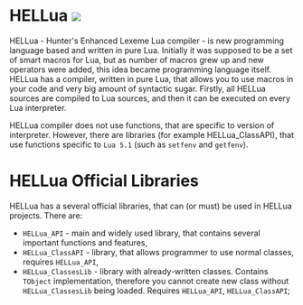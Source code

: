 # HELLua ![](https://cdn.discordapp.com/emojis/490042668018040832.png?v=1)
HELLua - Hunter's Enhanced Lexeme Lua compiler - is new programming language based and written in pure Lua. Initially it was supposed to be a set of smart macros for Lua, but as number of macros grew up and new operators were added, this idea became programming language itself. 
HELLua has a compiler, written in pure Lua, that allows you to use macros in your code and very big amount of syntactic sugar. Firstly, all HELLua sources are compiled to Lua sources, and then it can be executed on every Lua interpreter.

HELLua compiler does not use functions, that are specific to version of interpreter. However, there are libraries (for example HELLua_ClassAPI), that use functions specific to `Lua 5.1` (such as `setfenv` and `getfenv`).

# HELLua Official Libraries
HELLua has a several official libraries, that can (or must) be used in HELLua projects.
There are:
  - `HELLua_API` - main and widely used library, that contains several important functions and features,
  - `HELLua_ClassAPI` - library, that allows programmer to use normal classes, requires `HELLua_API`,
  - `HELLua_ClassesLib` - library with already-written classes. Contains `TObject` implementation, therefore you cannot create new class without `HELLua_ClassesLib` being loaded. Requires `HELLua_API`, `HELLua_ClassAPI`;
